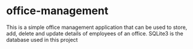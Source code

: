 # office-management

This is a simple office management application that can be used to store, add, delete and update details of employees of an office.
SQLite3 is the database used in this project
